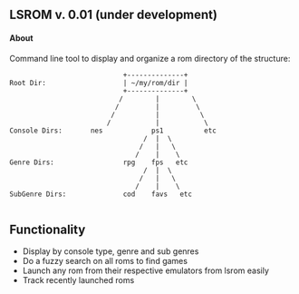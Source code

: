 ## LSROM v. 0.01 (under development)

#### About

Command line tool to display and organize a rom directory of the structure:

```  
                            +--------------+
Root Dir:                   | ~/my/rom/dir |
                            +--------------+
                           /        |        \
                          /         |         \
                         /          |          \
                        /           |           \
Console Dirs:       nes            ps1          etc
                                 /  |  \
                                /   |   \
                               /    |    \
Genre Dirs:                 rpg    fps   etc
                                 /  |  \
                                /   |   \
                               /    |    \
SubGenre Dirs:              cod    favs   etc
                             
```

## Functionality

- Display by console type, genre and sub genres 
- Do a fuzzy search on all roms to find games
- Launch any rom from their respective emulators from lsrom easily
- Track recently launched roms 
